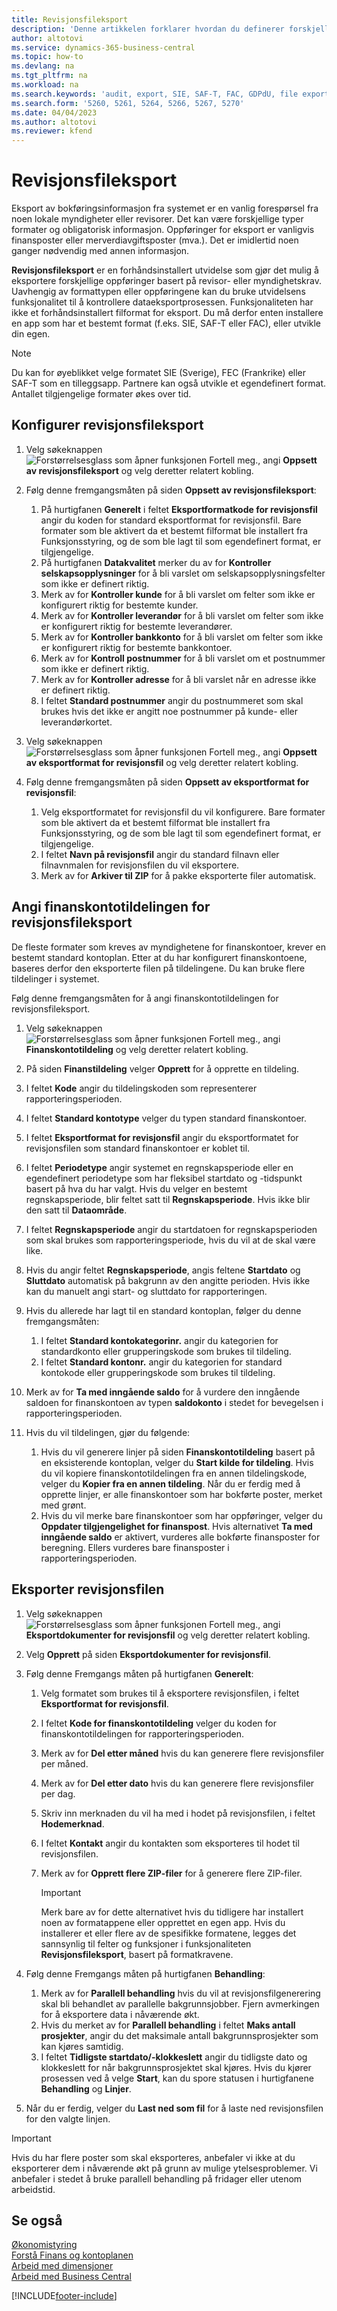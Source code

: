 ```yaml
---
title: Revisjonsfileksport
description: 'Denne artikkelen forklarer hvordan du definerer forskjellige eksportformater og deretter bruker dem, basert på revisor- eller myndighetskrav.'
author: altotovi
ms.service: dynamics-365-business-central
ms.topic: how-to
ms.devlang: na
ms.tgt_pltfrm: na
ms.workload: na
ms.search.keywords: 'audit, export, SIE, SAF-T, FAC, GDPdU, file export'
ms.search.form: '5260, 5261, 5264, 5266, 5267, 5270'
ms.date: 04/04/2023
ms.author: altotovi
ms.reviewer: kfend
---
```


# <a name="audit-file-export"></a>Revisjonsfileksport

Eksport av bokføringsinformasjon fra systemet er en vanlig forespørsel fra noen lokale myndigheter eller revisorer. Det kan være forskjellige typer formater og obligatorisk informasjon. Oppføringer for eksport er vanligvis finansposter eller merverdiavgiftsposter (mva.). Det er imidlertid noen ganger nødvendig med annen informasjon.

**Revisjonsfileksport** er en forhåndsinstallert utvidelse som gjør det mulig å eksportere forskjellige oppføringer basert på revisor- eller myndighetskrav. Uavhengig av formattypen eller oppføringene kan du bruke utvidelsens funksjonalitet til å kontrollere dataeksportprosessen. Funksjonaliteten har ikke et forhåndsinstallert filformat for eksport. Du må derfor enten installere en app som har et bestemt format (f.eks. SIE, SAF-T eller FAC), eller utvikle din egen.

> [!NOTE]
> Du kan for øyeblikket velge formatet SIE (Sverige), FEC (Frankrike) eller SAF-T som en tilleggsapp. Partnere kan også utvikle et egendefinert format. Antallet tilgjengelige formater økes over tid.

## <a name="set-up-audit-file-export"></a>Konfigurer revisjonsfileksport

1. Velg søkeknappen ![Forstørrelsesglass som åpner funksjonen Fortell meg.](media/ui-search/search_small.png "Fortell hva du vil gjøre"), angi **Oppsett av revisjonsfileksport** og velg deretter relatert kobling.
2. Følg denne fremgangsmåten på siden **Oppsett av revisjonsfileksport**:

    1. På hurtigfanen **Generelt** i feltet **Eksportformatkode for revisjonsfil** angir du koden for standard eksportformat for revisjonsfil. Bare formater som ble aktivert da et bestemt filformat ble installert fra Funksjonsstyring, og de som ble lagt til som egendefinert format, er tilgjengelige.
    2. På hurtigfanen **Datakvalitet** merker du av for **Kontroller selskapsopplysninger** for å bli varslet om selskapsopplysningsfelter som ikke er definert riktig.
    3. Merk av for **Kontroller kunde** for å bli varslet om felter som ikke er konfigurert riktig for bestemte kunder.
    4. Merk av for **Kontroller leverandør** for å bli varslet om felter som ikke er konfigurert riktig for bestemte leverandører.
    5. Merk av for **Kontroller bankkonto** for å bli varslet om felter som ikke er konfigurert riktig for bestemte bankkontoer.
    6. Merk av for **Kontroll postnummer** for å bli varslet om et postnummer som ikke er definert riktig.
    7. Merk av for **Kontroller adresse** for å bli varslet når en adresse ikke er definert riktig.
    8. I feltet **Standard postnummer** angir du postnummeret som skal brukes hvis det ikke er angitt noe postnummer på kunde- eller leverandørkortet.

3. Velg søkeknappen ![Forstørrelsesglass som åpner funksjonen Fortell meg.](media/ui-search/search_small.png "Fortell hva du vil gjøre"), angi **Oppsett av eksportformat for revisjonsfil** og velg deretter relatert kobling.
4. Følg denne fremgangsmåten på siden **Oppsett av eksportformat for revisjonsfil**:

    1. Velg eksportformatet for revisjonsfil du vil konfigurere. Bare formater som ble aktivert da et bestemt filformat ble installert fra Funksjonsstyring, og de som ble lagt til som egendefinert format, er tilgjengelige.
    2. I feltet **Navn på revisjonsfil** angir du standard filnavn eller filnavnmalen for revisjonsfilen du vil eksportere.
    3. Merk av for **Arkiver til ZIP** for å pakke eksporterte filer automatisk.

## <a name="provide-the-gl-account-mapping-for-audit-file-export"></a>Angi finanskontotildelingen for revisjonsfileksport

De fleste formater som kreves av myndighetene for finanskontoer, krever en bestemt standard kontoplan. Etter at du har konfigurert finanskontoene, baseres derfor den eksporterte filen på tildelingene. Du kan bruke flere tildelinger i systemet.

Følg denne fremgangsmåten for å angi finanskontotildelingen for revisjonsfileksport.

1. Velg søkeknappen ![Forstørrelsesglass som åpner funksjonen Fortell meg.](media/ui-search/search_small.png "Fortell hva du vil gjøre"), angi **Finanskontotildeling** og velg deretter relatert kobling.
2. På siden **Finanstildeling** velger **Opprett** for å opprette en tildeling.
3. I feltet **Kode** angir du tildelingskoden som representerer rapporteringsperioden.
4. I feltet **Standard kontotype** velger du typen standard finanskontoer.
5. I feltet **Eksportformat for revisjonsfil** angir du eksportformatet for revisjonsfilen som standard finanskontoer er koblet til.
6. I feltet **Periodetype** angir systemet en regnskapsperiode eller en egendefinert periodetype som har fleksibel startdato og -tidspunkt basert på hva du har valgt. Hvis du velger en bestemt regnskapsperiode, blir feltet satt til **Regnskapsperiode**. Hvis ikke blir den satt til **Dataområde**.
7. I feltet **Regnskapsperiode** angir du startdatoen for regnskapsperioden som skal brukes som rapporteringsperiode, hvis du vil at de skal være like.
8. Hvis du angir feltet **Regnskapsperiode**, angis feltene **Startdato** og **Sluttdato** automatisk på bakgrunn av den angitte perioden. Hvis ikke kan du manuelt angi start- og sluttdato for rapporteringen.
9. Hvis du allerede har lagt til en standard kontoplan, følger du denne fremgangsmåten:

    1. I feltet **Standard kontokategorinr.** angir du kategorien for standardkonto eller grupperingskode som brukes til tildeling.
    2. I feltet **Standard kontonr.** angir du kategorien for standard kontokode eller grupperingskode som brukes til tildeling.

10. Merk av for **Ta med inngående saldo** for å vurdere den inngående saldoen for finanskontoen av typen **saldokonto** i stedet for bevegelsen i rapporteringsperioden.
11. Hvis du vil tildelingen, gjør du følgende:

    1. Hvis du vil generere linjer på siden **Finanskontotildeling** basert på en eksisterende kontoplan, velger du **Start kilde for tildeling**. Hvis du vil kopiere finanskontotildelingen fra en annen tildelingskode, velger du **Kopier fra en annen tildeling**. Når du er ferdig med å opprette linjer, er alle finanskontoer som har bokførte poster, merket med grønt.
    2. Hvis du vil merke bare finanskontoer som har oppføringer, velger du **Oppdater tilgjengelighet for finanspost**. Hvis alternativet **Ta med inngående saldo** er aktivert, vurderes alle bokførte finansposter for beregning. Ellers vurderes bare finansposter i rapporteringsperioden.

## <a name="export-the-audit-file"></a>Eksporter revisjonsfilen

1. Velg søkeknappen ![Forstørrelsesglass som åpner funksjonen Fortell meg.](media/ui-search/search_small.png "Fortell hva du vil gjøre"), angi **Eksportdokumenter for revisjonsfil** og velg deretter relatert kobling.
2. Velg **Opprett** på siden **Eksportdokumenter for revisjonsfil**.
3. Følg denne Fremgangs måten på hurtigfanen **Generelt**:

    1. Velg formatet som brukes til å eksportere revisjonsfilen, i feltet **Eksportformat for revisjonsfil**.
    2. I feltet **Kode for finanskontotildeling** velger du koden for finanskontotildelingen for rapporteringsperioden.
    3. Merk av for **Del etter måned** hvis du kan generere flere revisjonsfiler per måned.
    4. Merk av for **Del etter dato** hvis du kan generere flere revisjonsfiler per dag.
    5. Skriv inn merknaden du vil ha med i hodet på revisjonsfilen, i feltet **Hodemerknad**.
    6. I feltet **Kontakt** angir du kontakten som eksporteres til hodet til revisjonsfilen.
    7. Merk av for **Opprett flere ZIP-filer** for å generere flere ZIP-filer.

        > [!IMPORTANT]
        > Merk bare av for dette alternativet hvis du tidligere har installert noen av formatappene eller opprettet en egen app. Hvis du installerer et eller flere av de spesifikke formatene, legges det sannsynlig til felter og funksjoner i funksjonaliteten **Revisjonsfileksport**, basert på formatkravene.

4. Følg denne Fremgangs måten på hurtigfanen **Behandling**:

    1. Merk av for **Parallell behandling** hvis du vil at revisjonsfilgenerering skal bli behandlet av parallelle bakgrunnsjobber. Fjern avmerkingen for å eksportere data i nåværende økt.
    2. Hvis du merket av for **Parallell behandling** i feltet **Maks antall prosjekter**, angir du det maksimale antall bakgrunnsprosjekter som kan kjøres samtidig.
    3. I feltet **Tidligste startdato/-klokkeslett** angir du tidligste dato og klokkeslett for når bakgrunnsprosjektet skal kjøres. Hvis du kjører prosessen ved å velge **Start**, kan du spore statusen i hurtigfanene **Behandling** og **Linjer**.

5. Når du er ferdig, velger du **Last ned som fil** for å laste ned revisjonsfilen for den valgte linjen.

> [!IMPORTANT]
> Hvis du har flere poster som skal eksporteres, anbefaler vi ikke at du eksporterer dem i nåværende økt på grunn av mulige ytelsesproblemer. Vi anbefaler i stedet å bruke parallell behandling på fridager eller utenom arbeidstid.

## <a name="see-also"></a>Se også
[Økonomistyring](finance.md)  
[Forstå Finans og kontoplanen](finance-general-ledger.md)  
[Arbeid med dimensjoner](finance-dimensions.md)  
[Arbeid med Business Central](ui-work-product.md)

[!INCLUDE[footer-include](includes/footer-banner.md)]
